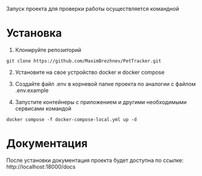 Запуск проекта для проверки работы осуществляется командной 
# Установка

1. Клонируйте репозиторий
```
git clone https://github.com/MaximBrezhnev/PetTracker.git
```


2. Установите на свое устройство docker и docker compose


3. Создайте файл .env в корневой папке проекта по аналогии с файлом .env.example


4. Запустите контейнеры с приложением и другими необходимыми сервисами командой
```
docker compose -f docker-compose-local.yml up -d 
```

# Документация

После установки документация проекта будет доступна по ссылке:
http://localhost:18000/docs
